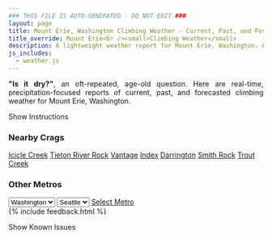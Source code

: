 ```yaml
---
### THIS FILE IS AUTO-GENERATED - DO NOT EDIT ###
layout: page
title: Mount Erie, Washington Climbing Weather - Current, Past, and Forecasted Report
title_override: Mount Erie<br /><small>Climbing Weather</small>
description: A lightweight weather report for Mount Erie, Washington. Optimized for slow internet connections.
js_includes:
  - weather.js
---
```


<section class="measure center lh-copy f5-ns f6 ph2 mv4" style="text-align: justify;">
<strong>"Is it dry?"</strong>, an oft-repeated, age-old question. Here are real-time,
precipitation-focused reports of current, past, and forecasted climbing weather for Mount Erie, Washington.
</section>

<p id="settings-toggle" class="mw5 b center tc hover-light-red black-70 pointer">Show Instructions</p>
<section id="settings" class="overflow-hidden" style="display:none;">
    <div class="mv2 ph2 center">
        <div class="fn f6 tc pv2">
            <p class="measure lh-copy center"><strong>Show/hide hourly forecasts</strong> by clicking the desired day.</p>
            <hr class="mw5 p0 mv2 o-60 b0 bt b--light-red light-red bg-light-red">
            <p class="measure lh-copy center"><strong>Current and Past conditions</strong> are measured by the nearest weather station. <strong>Forecast conditions</strong> are calculated and polled separately.</p>
            <hr class="mw5 p0 mv2 o-60 b0 bt b--light-red light-red bg-light-red">
            <p class="measure lh-copy center"><strong>Having issues?</strong> Try <a id="clear-cache" class="no-underline relative fancy-link light-red hover-light-red" href="#">clearing the local cache</a>.</p>
            <hr class="mw5 p0 mv2 o-60 b0 bt b--light-red light-red bg-light-red">
            <p class="measure lh-copy center">Weather data sourced from <a class="no-underline fancy-link relative light-red" target="_blank" href="https://www.weather.gov/documentation/services-web-api">weather.gov</a>.</p>
        </div>
    </div>
</section>
<section id="weather" data-crag="mount-erie-washington" class="mv4-ns mv3 ph2 center"></section>
<section id="nearby" class="tc lh-copy">
  <h3>Nearby Crags</h3>
<a class="nowrap no-underline fancy-link relative light-red mh3" href="/crags/icicle-creek-washington-weather.html">Icicle Creek</a>
<a class="nowrap no-underline fancy-link relative light-red mh3" href="/crags/tieton-river-rock-washington-weather.html">Tieton River Rock</a>
<a class="nowrap no-underline fancy-link relative light-red mh3" href="/crags/vantage-washington-weather.html">Vantage</a>
<a class="nowrap no-underline fancy-link relative light-red mh3" href="/crags/index-washington-weather.html">Index</a>
<a class="nowrap no-underline fancy-link relative light-red mh3" href="/crags/darrington-washington-weather.html">Darrington</a>
<a class="nowrap no-underline fancy-link relative light-red mh3" href="/crags/smith-rock-oregon-weather.html">Smith Rock</a>
<a class="nowrap no-underline fancy-link relative light-red mh3" href="/crags/trout-creek-oregon-weather.html">Trout Creek</a>
</section>
<section id="nearby" class="tc lh-copy">
  <h3>Other Metros</h3>
  <select class="ma1 bg-near-white pa2" id="stateSel">
    <option value="Texas">Texas</option>
    <option value="Washington" selected>Washington</option>
    <option value="Colorado">Colorado</option>
    <option value="Tennessee">Tennessee</option>
    <option value="Utah">Utah</option>
    <option value="California">California</option>
  </select>
  <select class="ma1 bg-near-white pa2" id="citySel">
    <option value="Seattle" selected>Seattle</option>
  </select>
  <a id="selectMetro" class="f6 link dim ph3 pv2 ma1 dib white bg-light-red" href="/crags/seattle-washington-weather.html">Select Metro</a>
  <script>
    var states = [];
    states["Texas"] = "Austin"
    states["Washington"] = "Seattle"
    states["Colorado"] = "Denver"
    states["Tennessee"] = "Nashville"
    states["Utah"] = "Salt Lake City"
    states["California"] = "San Francisco|Los Angeles"
  </script>
</section>
{% include feedback.html %}
<p id="issues-toggle" class="mw5 b center tc hover-light-red black-70 pointer">Show Known Issues</p>
<section id="issues" class="overflow-hidden tc f6">
</section>

<script>
  var weekly_SEW_123_109 = {"updated":"2021-10-29T21:47:42+00:00","units":"us","forecastGenerator":"BaselineForecastGenerator","generatedAt":"2021-10-30T08:44:30+00:00","updateTime":"2021-10-29T21:47:42+00:00","validTimes":"2021-10-29T15:00:00+00:00/P7DT10H","elevation":{"unitCode":"wmoUnit:m","value":238.9632},"periods":[{"number":1,"name":"Overnight","startTime":"2021-10-30T01:00:00-07:00","endTime":"2021-10-30T06:00:00-07:00","isDaytime":false,"temperature":38,"temperatureUnit":"F","temperatureTrend":"rising","windSpeed":"5 to 8 mph","windDirection":"NNE","icon":"https://api.weather.gov/icons/land/night/few?size=medium","shortForecast":"Mostly Clear","detailedForecast":"Mostly clear. Low around 38, with temperatures rising to around 41 overnight. North northeast wind 5 to 8 mph."},{"number":2,"name":"Saturday","startTime":"2021-10-30T06:00:00-07:00","endTime":"2021-10-30T18:00:00-07:00","isDaytime":true,"temperature":54,"temperatureUnit":"F","temperatureTrend":"falling","windSpeed":"3 to 8 mph","windDirection":"N","icon":"https://api.weather.gov/icons/land/day/few?size=medium","shortForecast":"Sunny","detailedForecast":"Sunny. High near 54, with temperatures falling to around 52 in the afternoon. North wind 3 to 8 mph."},{"number":3,"name":"Saturday Night","startTime":"2021-10-30T18:00:00-07:00","endTime":"2021-10-31T06:00:00-07:00","isDaytime":false,"temperature":38,"temperatureUnit":"F","temperatureTrend":"rising","windSpeed":"8 mph","windDirection":"NE","icon":"https://api.weather.gov/icons/land/night/few?size=medium","shortForecast":"Mostly Clear","detailedForecast":"Mostly clear. Low around 38, with temperatures rising to around 40 overnight. Northeast wind around 8 mph."},{"number":4,"name":"Sunday","startTime":"2021-10-31T06:00:00-07:00","endTime":"2021-10-31T18:00:00-07:00","isDaytime":true,"temperature":54,"temperatureUnit":"F","temperatureTrend":null,"windSpeed":"7 mph","windDirection":"NNE","icon":"https://api.weather.gov/icons/land/day/few?size=medium","shortForecast":"Sunny","detailedForecast":"Sunny, with a high near 54. North northeast wind around 7 mph."},{"number":5,"name":"Sunday Night","startTime":"2021-10-31T18:00:00-07:00","endTime":"2021-11-01T06:00:00-07:00","isDaytime":false,"temperature":40,"temperatureUnit":"F","temperatureTrend":null,"windSpeed":"6 mph","windDirection":"E","icon":"https://api.weather.gov/icons/land/night/few?size=medium","shortForecast":"Mostly Clear","detailedForecast":"Mostly clear, with a low around 40. East wind around 6 mph."},{"number":6,"name":"Monday","startTime":"2021-11-01T06:00:00-07:00","endTime":"2021-11-01T18:00:00-07:00","isDaytime":true,"temperature":54,"temperatureUnit":"F","temperatureTrend":null,"windSpeed":"7 mph","windDirection":"ESE","icon":"https://api.weather.gov/icons/land/day/rain,40/rain,60?size=medium","shortForecast":"Light Rain Likely","detailedForecast":"Rain likely after 11am. Partly sunny, with a high near 54. Chance of precipitation is 60%. New rainfall amounts less than a tenth of an inch possible."},{"number":7,"name":"Monday Night","startTime":"2021-11-01T18:00:00-07:00","endTime":"2021-11-02T06:00:00-07:00","isDaytime":false,"temperature":44,"temperatureUnit":"F","temperatureTrend":null,"windSpeed":"7 mph","windDirection":"SE","icon":"https://api.weather.gov/icons/land/night/rain,60/rain,50?size=medium","shortForecast":"Light Rain Likely","detailedForecast":"Rain likely. Mostly cloudy, with a low around 44. Chance of precipitation is 60%."},{"number":8,"name":"Tuesday","startTime":"2021-11-02T06:00:00-07:00","endTime":"2021-11-02T18:00:00-07:00","isDaytime":true,"temperature":56,"temperatureUnit":"F","temperatureTrend":null,"windSpeed":"7 mph","windDirection":"E","icon":"https://api.weather.gov/icons/land/day/rain?size=medium","shortForecast":"Chance Light Rain","detailedForecast":"A chance of rain. Mostly cloudy, with a high near 56."},{"number":9,"name":"Tuesday Night","startTime":"2021-11-02T18:00:00-07:00","endTime":"2021-11-03T06:00:00-07:00","isDaytime":false,"temperature":45,"temperatureUnit":"F","temperatureTrend":null,"windSpeed":"3 to 7 mph","windDirection":"E","icon":"https://api.weather.gov/icons/land/night/rain?size=medium","shortForecast":"Chance Light Rain","detailedForecast":"A chance of rain. Mostly cloudy, with a low around 45."},{"number":10,"name":"Wednesday","startTime":"2021-11-03T06:00:00-07:00","endTime":"2021-11-03T18:00:00-07:00","isDaytime":true,"temperature":55,"temperatureUnit":"F","temperatureTrend":null,"windSpeed":"8 mph","windDirection":"ESE","icon":"https://api.weather.gov/icons/land/day/rain?size=medium","shortForecast":"Light Rain Likely","detailedForecast":"Rain likely. Cloudy, with a high near 55."},{"number":11,"name":"Wednesday Night","startTime":"2021-11-03T18:00:00-07:00","endTime":"2021-11-04T06:00:00-07:00","isDaytime":false,"temperature":46,"temperatureUnit":"F","temperatureTrend":null,"windSpeed":"8 mph","windDirection":"ESE","icon":"https://api.weather.gov/icons/land/night/rain?size=medium","shortForecast":"Light Rain Likely","detailedForecast":"Rain likely. Cloudy, with a low around 46."},{"number":12,"name":"Thursday","startTime":"2021-11-04T06:00:00-07:00","endTime":"2021-11-04T18:00:00-07:00","isDaytime":true,"temperature":55,"temperatureUnit":"F","temperatureTrend":null,"windSpeed":"6 to 9 mph","windDirection":"SE","icon":"https://api.weather.gov/icons/land/day/rain?size=medium","shortForecast":"Light Rain Likely","detailedForecast":"Rain likely. Cloudy, with a high near 55."},{"number":13,"name":"Thursday Night","startTime":"2021-11-04T18:00:00-07:00","endTime":"2021-11-05T06:00:00-07:00","isDaytime":false,"temperature":44,"temperatureUnit":"F","temperatureTrend":null,"windSpeed":"6 to 10 mph","windDirection":"SSE","icon":"https://api.weather.gov/icons/land/night/rain?size=medium","shortForecast":"Light Rain Likely","detailedForecast":"Rain likely. Mostly cloudy, with a low around 44."},{"number":14,"name":"Friday","startTime":"2021-11-05T06:00:00-07:00","endTime":"2021-11-05T18:00:00-07:00","isDaytime":true,"temperature":53,"temperatureUnit":"F","temperatureTrend":null,"windSpeed":"8 to 13 mph","windDirection":"SSE","icon":"https://api.weather.gov/icons/land/day/rain?size=medium","shortForecast":"Light Rain Likely","detailedForecast":"Rain likely. Mostly cloudy, with a high near 53."}]}
  var hourly_SEW_123_109 = {"@context":["https://geojson.org/geojson-ld/geojson-context.jsonld",{"@version":"1.1","wx":"https://api.weather.gov/ontology#","geo":"http://www.opengis.net/ont/geosparql#","unit":"http://codes.wmo.int/common/unit/","@vocab":"https://api.weather.gov/ontology#"}],"type":"Feature","geometry":{"type":"Polygon","coordinates":[[[-122.6330782,48.4707685],[-122.6267295,48.4503975],[-122.596024,48.454603500000005],[-122.6023661,48.474974700000004],[-122.6330782,48.4707685]]]},"properties":{"updated":"2021-10-29T21:47:42+00:00","units":"us","forecastGenerator":"HourlyForecastGenerator","generatedAt":"2021-10-30T08:44:32+00:00","updateTime":"2021-10-29T21:47:42+00:00","validTimes":"2021-10-29T15:00:00+00:00/P7DT10H","elevation":{"unitCode":"wmoUnit:m","value":238.9632},"periods":[{"number":1,"name":"","startTime":"2021-10-30T01:00:00-07:00","endTime":"2021-10-30T02:00:00-07:00","isDaytime":false,"temperature":42,"temperatureUnit":"F","temperatureTrend":null,"windSpeed":"5 mph","windDirection":"ENE","icon":"https://api.weather.gov/icons/land/night/few?size=small","shortForecast":"Mostly Clear","detailedForecast":""},{"number":2,"name":"","startTime":"2021-10-30T02:00:00-07:00","endTime":"2021-10-30T03:00:00-07:00","isDaytime":false,"temperature":41,"temperatureUnit":"F","temperatureTrend":null,"windSpeed":"5 mph","windDirection":"N","icon":"https://api.weather.gov/icons/land/night/few?size=small","shortForecast":"Mostly Clear","detailedForecast":""},{"number":3,"name":"","startTime":"2021-10-30T03:00:00-07:00","endTime":"2021-10-30T04:00:00-07:00","isDaytime":false,"temperature":41,"temperatureUnit":"F","temperatureTrend":null,"windSpeed":"7 mph","windDirection":"N","icon":"https://api.weather.gov/icons/land/night/few?size=small","shortForecast":"Mostly Clear","detailedForecast":""},{"number":4,"name":"","startTime":"2021-10-30T04:00:00-07:00","endTime":"2021-10-30T05:00:00-07:00","isDaytime":false,"temperature":41,"temperatureUnit":"F","temperatureTrend":null,"windSpeed":"8 mph","windDirection":"N","icon":"https://api.weather.gov/icons/land/night/skc?size=small","shortForecast":"Clear","detailedForecast":""},{"number":5,"name":"","startTime":"2021-10-30T05:00:00-07:00","endTime":"2021-10-30T06:00:00-07:00","isDaytime":false,"temperature":41,"temperatureUnit":"F","temperatureTrend":null,"windSpeed":"8 mph","windDirection":"N","icon":"https://api.weather.gov/icons/land/night/few?size=small","shortForecast":"Mostly Clear","detailedForecast":""},{"number":6,"name":"","startTime":"2021-10-30T06:00:00-07:00","endTime":"2021-10-30T07:00:00-07:00","isDaytime":true,"temperature":40,"temperatureUnit":"F","temperatureTrend":null,"windSpeed":"8 mph","windDirection":"N","icon":"https://api.weather.gov/icons/land/day/few?size=small","shortForecast":"Sunny","detailedForecast":""},{"number":7,"name":"","startTime":"2021-10-30T07:00:00-07:00","endTime":"2021-10-30T08:00:00-07:00","isDaytime":true,"temperature":39,"temperatureUnit":"F","temperatureTrend":null,"windSpeed":"7 mph","windDirection":"N","icon":"https://api.weather.gov/icons/land/day/few?size=small","shortForecast":"Sunny","detailedForecast":""},{"number":8,"name":"","startTime":"2021-10-30T08:00:00-07:00","endTime":"2021-10-30T09:00:00-07:00","isDaytime":true,"temperature":40,"temperatureUnit":"F","temperatureTrend":null,"windSpeed":"7 mph","windDirection":"N","icon":"https://api.weather.gov/icons/land/day/skc?size=small","shortForecast":"Sunny","detailedForecast":""},{"number":9,"name":"","startTime":"2021-10-30T09:00:00-07:00","endTime":"2021-10-30T10:00:00-07:00","isDaytime":true,"temperature":42,"temperatureUnit":"F","temperatureTrend":null,"windSpeed":"5 mph","windDirection":"N","icon":"https://api.weather.gov/icons/land/day/skc?size=small","shortForecast":"Sunny","detailedForecast":""},{"number":10,"name":"","startTime":"2021-10-30T10:00:00-07:00","endTime":"2021-10-30T11:00:00-07:00","isDaytime":true,"temperature":45,"temperatureUnit":"F","temperatureTrend":null,"windSpeed":"3 mph","windDirection":"NNE","icon":"https://api.weather.gov/icons/land/day/few?size=small","shortForecast":"Sunny","detailedForecast":""},{"number":11,"name":"","startTime":"2021-10-30T11:00:00-07:00","endTime":"2021-10-30T12:00:00-07:00","isDaytime":true,"temperature":47,"temperatureUnit":"F","temperatureTrend":null,"windSpeed":"6 mph","windDirection":"N","icon":"https://api.weather.gov/icons/land/day/few?size=small","shortForecast":"Sunny","detailedForecast":""},{"number":12,"name":"","startTime":"2021-10-30T12:00:00-07:00","endTime":"2021-10-30T13:00:00-07:00","isDaytime":true,"temperature":49,"temperatureUnit":"F","temperatureTrend":null,"windSpeed":"6 mph","windDirection":"N","icon":"https://api.weather.gov/icons/land/day/skc?size=small","shortForecast":"Sunny","detailedForecast":""},{"number":13,"name":"","startTime":"2021-10-30T13:00:00-07:00","endTime":"2021-10-30T14:00:00-07:00","isDaytime":true,"temperature":51,"temperatureUnit":"F","temperatureTrend":null,"windSpeed":"6 mph","windDirection":"N","icon":"https://api.weather.gov/icons/land/day/few?size=small","shortForecast":"Sunny","detailedForecast":""},{"number":14,"name":"","startTime":"2021-10-30T14:00:00-07:00","endTime":"2021-10-30T15:00:00-07:00","isDaytime":true,"temperature":52,"temperatureUnit":"F","temperatureTrend":null,"windSpeed":"8 mph","windDirection":"N","icon":"https://api.weather.gov/icons/land/day/few?size=small","shortForecast":"Sunny","detailedForecast":""},{"number":15,"name":"","startTime":"2021-10-30T15:00:00-07:00","endTime":"2021-10-30T16:00:00-07:00","isDaytime":true,"temperature":52,"temperatureUnit":"F","temperatureTrend":null,"windSpeed":"8 mph","windDirection":"N","icon":"https://api.weather.gov/icons/land/day/skc?size=small","shortForecast":"Sunny","detailedForecast":""},{"number":16,"name":"","startTime":"2021-10-30T16:00:00-07:00","endTime":"2021-10-30T17:00:00-07:00","isDaytime":true,"temperature":53,"temperatureUnit":"F","temperatureTrend":null,"windSpeed":"8 mph","windDirection":"N","icon":"https://api.weather.gov/icons/land/day/few?size=small","shortForecast":"Sunny","detailedForecast":""},{"number":17,"name":"","startTime":"2021-10-30T17:00:00-07:00","endTime":"2021-10-30T18:00:00-07:00","isDaytime":true,"temperature":52,"temperatureUnit":"F","temperatureTrend":null,"windSpeed":"8 mph","windDirection":"N","icon":"https://api.weather.gov/icons/land/day/skc?size=small","shortForecast":"Sunny","detailedForecast":""},{"number":18,"name":"","startTime":"2021-10-30T18:00:00-07:00","endTime":"2021-10-30T19:00:00-07:00","isDaytime":false,"temperature":49,"temperatureUnit":"F","temperatureTrend":null,"windSpeed":"8 mph","windDirection":"N","icon":"https://api.weather.gov/icons/land/night/skc?size=small","shortForecast":"Clear","detailedForecast":""},{"number":19,"name":"","startTime":"2021-10-30T19:00:00-07:00","endTime":"2021-10-30T20:00:00-07:00","isDaytime":false,"temperature":48,"temperatureUnit":"F","temperatureTrend":null,"windSpeed":"8 mph","windDirection":"N","icon":"https://api.weather.gov/icons/land/night/few?size=small","shortForecast":"Mostly Clear","detailedForecast":""},{"number":20,"name":"","startTime":"2021-10-30T20:00:00-07:00","endTime":"2021-10-30T21:00:00-07:00","isDaytime":false,"temperature":46,"temperatureUnit":"F","temperatureTrend":null,"windSpeed":"6 mph","windDirection":"ENE","icon":"https://api.weather.gov/icons/land/night/few?size=small","shortForecast":"Mostly Clear","detailedForecast":""},{"number":21,"name":"","startTime":"2021-10-30T21:00:00-07:00","endTime":"2021-10-30T22:00:00-07:00","isDaytime":false,"temperature":45,"temperatureUnit":"F","temperatureTrend":null,"windSpeed":"6 mph","windDirection":"ENE","icon":"https://api.weather.gov/icons/land/night/skc?size=small","shortForecast":"Clear","detailedForecast":""},{"number":22,"name":"","startTime":"2021-10-30T22:00:00-07:00","endTime":"2021-10-30T23:00:00-07:00","isDaytime":false,"temperature":44,"temperatureUnit":"F","temperatureTrend":null,"windSpeed":"6 mph","windDirection":"ENE","icon":"https://api.weather.gov/icons/land/night/few?size=small","shortForecast":"Mostly Clear","detailedForecast":""},{"number":23,"name":"","startTime":"2021-10-30T23:00:00-07:00","endTime":"2021-10-31T00:00:00-07:00","isDaytime":false,"temperature":43,"temperatureUnit":"F","temperatureTrend":null,"windSpeed":"6 mph","windDirection":"NE","icon":"https://api.weather.gov/icons/land/night/few?size=small","shortForecast":"Mostly Clear","detailedForecast":""},{"number":24,"name":"","startTime":"2021-10-31T00:00:00-07:00","endTime":"2021-10-31T01:00:00-07:00","isDaytime":false,"temperature":42,"temperatureUnit":"F","temperatureTrend":null,"windSpeed":"6 mph","windDirection":"NE","icon":"https://api.weather.gov/icons/land/night/few?size=small","shortForecast":"Mostly Clear","detailedForecast":""},{"number":25,"name":"","startTime":"2021-10-31T01:00:00-07:00","endTime":"2021-10-31T02:00:00-07:00","isDaytime":false,"temperature":42,"temperatureUnit":"F","temperatureTrend":null,"windSpeed":"6 mph","windDirection":"NE","icon":"https://api.weather.gov/icons/land/night/few?size=small","shortForecast":"Mostly Clear","detailedForecast":""},{"number":26,"name":"","startTime":"2021-10-31T02:00:00-07:00","endTime":"2021-10-31T03:00:00-07:00","isDaytime":false,"temperature":41,"temperatureUnit":"F","temperatureTrend":null,"windSpeed":"7 mph","windDirection":"NE","icon":"https://api.weather.gov/icons/land/night/few?size=small","shortForecast":"Mostly Clear","detailedForecast":""},{"number":27,"name":"","startTime":"2021-10-31T03:00:00-07:00","endTime":"2021-10-31T04:00:00-07:00","isDaytime":false,"temperature":41,"temperatureUnit":"F","temperatureTrend":null,"windSpeed":"7 mph","windDirection":"NE","icon":"https://api.weather.gov/icons/land/night/few?size=small","shortForecast":"Mostly Clear","detailedForecast":""},{"number":28,"name":"","startTime":"2021-10-31T04:00:00-07:00","endTime":"2021-10-31T05:00:00-07:00","isDaytime":false,"temperature":40,"temperatureUnit":"F","temperatureTrend":null,"windSpeed":"7 mph","windDirection":"NE","icon":"https://api.weather.gov/icons/land/night/few?size=small","shortForecast":"Mostly Clear","detailedForecast":""},{"number":29,"name":"","startTime":"2021-10-31T05:00:00-07:00","endTime":"2021-10-31T06:00:00-07:00","isDaytime":false,"temperature":40,"temperatureUnit":"F","temperatureTrend":null,"windSpeed":"7 mph","windDirection":"ENE","icon":"https://api.weather.gov/icons/land/night/few?size=small","shortForecast":"Mostly Clear","detailedForecast":""},{"number":30,"name":"","startTime":"2021-10-31T06:00:00-07:00","endTime":"2021-10-31T07:00:00-07:00","isDaytime":true,"temperature":40,"temperatureUnit":"F","temperatureTrend":null,"windSpeed":"7 mph","windDirection":"ENE","icon":"https://api.weather.gov/icons/land/day/few?size=small","shortForecast":"Sunny","detailedForecast":""},{"number":31,"name":"","startTime":"2021-10-31T07:00:00-07:00","endTime":"2021-10-31T08:00:00-07:00","isDaytime":true,"temperature":39,"temperatureUnit":"F","temperatureTrend":null,"windSpeed":"7 mph","windDirection":"ENE","icon":"https://api.weather.gov/icons/land/day/few?size=small","shortForecast":"Sunny","detailedForecast":""},{"number":32,"name":"","startTime":"2021-10-31T08:00:00-07:00","endTime":"2021-10-31T09:00:00-07:00","isDaytime":true,"temperature":40,"temperatureUnit":"F","temperatureTrend":null,"windSpeed":"7 mph","windDirection":"NE","icon":"https://api.weather.gov/icons/land/day/few?size=small","shortForecast":"Sunny","detailedForecast":""},{"number":33,"name":"","startTime":"2021-10-31T09:00:00-07:00","endTime":"2021-10-31T10:00:00-07:00","isDaytime":true,"temperature":42,"temperatureUnit":"F","temperatureTrend":null,"windSpeed":"7 mph","windDirection":"NE","icon":"https://api.weather.gov/icons/land/day/few?size=small","shortForecast":"Sunny","detailedForecast":""},{"number":34,"name":"","startTime":"2021-10-31T10:00:00-07:00","endTime":"2021-10-31T11:00:00-07:00","isDaytime":true,"temperature":44,"temperatureUnit":"F","temperatureTrend":null,"windSpeed":"7 mph","windDirection":"NE","icon":"https://api.weather.gov/icons/land/day/few?size=small","shortForecast":"Sunny","detailedForecast":""},{"number":35,"name":"","startTime":"2021-10-31T11:00:00-07:00","endTime":"2021-10-31T12:00:00-07:00","isDaytime":true,"temperature":46,"temperatureUnit":"F","temperatureTrend":null,"windSpeed":"5 mph","windDirection":"NNE","icon":"https://api.weather.gov/icons/land/day/few?size=small","shortForecast":"Sunny","detailedForecast":""},{"number":36,"name":"","startTime":"2021-10-31T12:00:00-07:00","endTime":"2021-10-31T13:00:00-07:00","isDaytime":true,"temperature":48,"temperatureUnit":"F","temperatureTrend":null,"windSpeed":"5 mph","windDirection":"NNE","icon":"https://api.weather.gov/icons/land/day/few?size=small","shortForecast":"Sunny","detailedForecast":""},{"number":37,"name":"","startTime":"2021-10-31T13:00:00-07:00","endTime":"2021-10-31T14:00:00-07:00","isDaytime":true,"temperature":51,"temperatureUnit":"F","temperatureTrend":null,"windSpeed":"5 mph","windDirection":"NNE","icon":"https://api.weather.gov/icons/land/day/few?size=small","shortForecast":"Sunny","detailedForecast":""},{"number":38,"name":"","startTime":"2021-10-31T14:00:00-07:00","endTime":"2021-10-31T15:00:00-07:00","isDaytime":true,"temperature":52,"temperatureUnit":"F","temperatureTrend":null,"windSpeed":"5 mph","windDirection":"N","icon":"https://api.weather.gov/icons/land/day/skc?size=small","shortForecast":"Sunny","detailedForecast":""},{"number":39,"name":"","startTime":"2021-10-31T15:00:00-07:00","endTime":"2021-10-31T16:00:00-07:00","isDaytime":true,"temperature":52,"temperatureUnit":"F","temperatureTrend":null,"windSpeed":"5 mph","windDirection":"N","icon":"https://api.weather.gov/icons/land/day/skc?size=small","shortForecast":"Sunny","detailedForecast":""},{"number":40,"name":"","startTime":"2021-10-31T16:00:00-07:00","endTime":"2021-10-31T17:00:00-07:00","isDaytime":true,"temperature":52,"temperatureUnit":"F","temperatureTrend":null,"windSpeed":"5 mph","windDirection":"N","icon":"https://api.weather.gov/icons/land/day/skc?size=small","shortForecast":"Sunny","detailedForecast":""},{"number":41,"name":"","startTime":"2021-10-31T17:00:00-07:00","endTime":"2021-10-31T18:00:00-07:00","isDaytime":true,"temperature":51,"temperatureUnit":"F","temperatureTrend":null,"windSpeed":"5 mph","windDirection":"N","icon":"https://api.weather.gov/icons/land/day/skc?size=small","shortForecast":"Sunny","detailedForecast":""},{"number":42,"name":"","startTime":"2021-10-31T18:00:00-07:00","endTime":"2021-10-31T19:00:00-07:00","isDaytime":false,"temperature":50,"temperatureUnit":"F","temperatureTrend":null,"windSpeed":"5 mph","windDirection":"N","icon":"https://api.weather.gov/icons/land/night/skc?size=small","shortForecast":"Clear","detailedForecast":""},{"number":43,"name":"","startTime":"2021-10-31T19:00:00-07:00","endTime":"2021-10-31T20:00:00-07:00","isDaytime":false,"temperature":48,"temperatureUnit":"F","temperatureTrend":null,"windSpeed":"5 mph","windDirection":"N","icon":"https://api.weather.gov/icons/land/night/skc?size=small","shortForecast":"Clear","detailedForecast":""},{"number":44,"name":"","startTime":"2021-10-31T20:00:00-07:00","endTime":"2021-10-31T21:00:00-07:00","isDaytime":false,"temperature":47,"temperatureUnit":"F","temperatureTrend":null,"windSpeed":"6 mph","windDirection":"SE","icon":"https://api.weather.gov/icons/land/night/few?size=small","shortForecast":"Mostly Clear","detailedForecast":""},{"number":45,"name":"","startTime":"2021-10-31T21:00:00-07:00","endTime":"2021-10-31T22:00:00-07:00","isDaytime":false,"temperature":46,"temperatureUnit":"F","temperatureTrend":null,"windSpeed":"6 mph","windDirection":"SE","icon":"https://api.weather.gov/icons/land/night/few?size=small","shortForecast":"Mostly Clear","detailedForecast":""},{"number":46,"name":"","startTime":"2021-10-31T22:00:00-07:00","endTime":"2021-10-31T23:00:00-07:00","isDaytime":false,"temperature":45,"temperatureUnit":"F","temperatureTrend":null,"windSpeed":"6 mph","windDirection":"SE","icon":"https://api.weather.gov/icons/land/night/few?size=small","shortForecast":"Mostly Clear","detailedForecast":""},{"number":47,"name":"","startTime":"2021-10-31T23:00:00-07:00","endTime":"2021-11-01T00:00:00-07:00","isDaytime":false,"temperature":44,"temperatureUnit":"F","temperatureTrend":null,"windSpeed":"5 mph","windDirection":"ESE","icon":"https://api.weather.gov/icons/land/night/few?size=small","shortForecast":"Mostly Clear","detailedForecast":""},{"number":48,"name":"","startTime":"2021-11-01T00:00:00-07:00","endTime":"2021-11-01T01:00:00-07:00","isDaytime":false,"temperature":43,"temperatureUnit":"F","temperatureTrend":null,"windSpeed":"5 mph","windDirection":"ESE","icon":"https://api.weather.gov/icons/land/night/few?size=small","shortForecast":"Mostly Clear","detailedForecast":""},{"number":49,"name":"","startTime":"2021-11-01T01:00:00-07:00","endTime":"2021-11-01T02:00:00-07:00","isDaytime":false,"temperature":42,"temperatureUnit":"F","temperatureTrend":null,"windSpeed":"5 mph","windDirection":"ESE","icon":"https://api.weather.gov/icons/land/night/few?size=small","shortForecast":"Mostly Clear","detailedForecast":""},{"number":50,"name":"","startTime":"2021-11-01T02:00:00-07:00","endTime":"2021-11-01T03:00:00-07:00","isDaytime":false,"temperature":42,"temperatureUnit":"F","temperatureTrend":null,"windSpeed":"6 mph","windDirection":"E","icon":"https://api.weather.gov/icons/land/night/few?size=small","shortForecast":"Mostly Clear","detailedForecast":""},{"number":51,"name":"","startTime":"2021-11-01T03:00:00-07:00","endTime":"2021-11-01T04:00:00-07:00","isDaytime":false,"temperature":42,"temperatureUnit":"F","temperatureTrend":null,"windSpeed":"6 mph","windDirection":"E","icon":"https://api.weather.gov/icons/land/night/few?size=small","shortForecast":"Mostly Clear","detailedForecast":""},{"number":52,"name":"","startTime":"2021-11-01T04:00:00-07:00","endTime":"2021-11-01T05:00:00-07:00","isDaytime":false,"temperature":42,"temperatureUnit":"F","temperatureTrend":null,"windSpeed":"6 mph","windDirection":"E","icon":"https://api.weather.gov/icons/land/night/few?size=small","shortForecast":"Mostly Clear","detailedForecast":""},{"number":53,"name":"","startTime":"2021-11-01T05:00:00-07:00","endTime":"2021-11-01T06:00:00-07:00","isDaytime":false,"temperature":42,"temperatureUnit":"F","temperatureTrend":null,"windSpeed":"6 mph","windDirection":"E","icon":"https://api.weather.gov/icons/land/night/sct?size=small","shortForecast":"Partly Cloudy","detailedForecast":""},{"number":54,"name":"","startTime":"2021-11-01T06:00:00-07:00","endTime":"2021-11-01T07:00:00-07:00","isDaytime":true,"temperature":42,"temperatureUnit":"F","temperatureTrend":null,"windSpeed":"6 mph","windDirection":"E","icon":"https://api.weather.gov/icons/land/day/sct?size=small","shortForecast":"Mostly Sunny","detailedForecast":""},{"number":55,"name":"","startTime":"2021-11-01T07:00:00-07:00","endTime":"2021-11-01T08:00:00-07:00","isDaytime":true,"temperature":42,"temperatureUnit":"F","temperatureTrend":null,"windSpeed":"6 mph","windDirection":"E","icon":"https://api.weather.gov/icons/land/day/sct?size=small","shortForecast":"Mostly Sunny","detailedForecast":""},{"number":56,"name":"","startTime":"2021-11-01T08:00:00-07:00","endTime":"2021-11-01T09:00:00-07:00","isDaytime":true,"temperature":43,"temperatureUnit":"F","temperatureTrend":null,"windSpeed":"6 mph","windDirection":"E","icon":"https://api.weather.gov/icons/land/day/bkn?size=small","shortForecast":"Partly Sunny","detailedForecast":""},{"number":57,"name":"","startTime":"2021-11-01T09:00:00-07:00","endTime":"2021-11-01T10:00:00-07:00","isDaytime":true,"temperature":44,"temperatureUnit":"F","temperatureTrend":null,"windSpeed":"6 mph","windDirection":"E","icon":"https://api.weather.gov/icons/land/day/bkn?size=small","shortForecast":"Partly Sunny","detailedForecast":""},{"number":58,"name":"","startTime":"2021-11-01T10:00:00-07:00","endTime":"2021-11-01T11:00:00-07:00","isDaytime":true,"temperature":46,"temperatureUnit":"F","temperatureTrend":null,"windSpeed":"6 mph","windDirection":"E","icon":"https://api.weather.gov/icons/land/day/bkn?size=small","shortForecast":"Partly Sunny","detailedForecast":""},{"number":59,"name":"","startTime":"2021-11-01T11:00:00-07:00","endTime":"2021-11-01T12:00:00-07:00","isDaytime":true,"temperature":48,"temperatureUnit":"F","temperatureTrend":null,"windSpeed":"7 mph","windDirection":"E","icon":"https://api.weather.gov/icons/land/day/rain?size=small","shortForecast":"Chance Light Rain","detailedForecast":""},{"number":60,"name":"","startTime":"2021-11-01T12:00:00-07:00","endTime":"2021-11-01T13:00:00-07:00","isDaytime":true,"temperature":50,"temperatureUnit":"F","temperatureTrend":null,"windSpeed":"7 mph","windDirection":"E","icon":"https://api.weather.gov/icons/land/day/rain?size=small","shortForecast":"Chance Light Rain","detailedForecast":""},{"number":61,"name":"","startTime":"2021-11-01T13:00:00-07:00","endTime":"2021-11-01T14:00:00-07:00","isDaytime":true,"temperature":51,"temperatureUnit":"F","temperatureTrend":null,"windSpeed":"7 mph","windDirection":"E","icon":"https://api.weather.gov/icons/land/day/rain?size=small","shortForecast":"Chance Light Rain","detailedForecast":""},{"number":62,"name":"","startTime":"2021-11-01T14:00:00-07:00","endTime":"2021-11-01T15:00:00-07:00","isDaytime":true,"temperature":52,"temperatureUnit":"F","temperatureTrend":null,"windSpeed":"7 mph","windDirection":"ESE","icon":"https://api.weather.gov/icons/land/day/rain?size=small","shortForecast":"Chance Light Rain","detailedForecast":""},{"number":63,"name":"","startTime":"2021-11-01T15:00:00-07:00","endTime":"2021-11-01T16:00:00-07:00","isDaytime":true,"temperature":53,"temperatureUnit":"F","temperatureTrend":null,"windSpeed":"7 mph","windDirection":"ESE","icon":"https://api.weather.gov/icons/land/day/rain?size=small","shortForecast":"Chance Light Rain","detailedForecast":""},{"number":64,"name":"","startTime":"2021-11-01T16:00:00-07:00","endTime":"2021-11-01T17:00:00-07:00","isDaytime":true,"temperature":53,"temperatureUnit":"F","temperatureTrend":null,"windSpeed":"7 mph","windDirection":"ESE","icon":"https://api.weather.gov/icons/land/day/rain?size=small","shortForecast":"Chance Light Rain","detailedForecast":""},{"number":65,"name":"","startTime":"2021-11-01T17:00:00-07:00","endTime":"2021-11-01T18:00:00-07:00","isDaytime":true,"temperature":53,"temperatureUnit":"F","temperatureTrend":null,"windSpeed":"6 mph","windDirection":"SE","icon":"https://api.weather.gov/icons/land/day/rain?size=small","shortForecast":"Light Rain Likely","detailedForecast":""},{"number":66,"name":"","startTime":"2021-11-01T18:00:00-07:00","endTime":"2021-11-01T19:00:00-07:00","isDaytime":false,"temperature":52,"temperatureUnit":"F","temperatureTrend":null,"windSpeed":"6 mph","windDirection":"SE","icon":"https://api.weather.gov/icons/land/night/rain?size=small","shortForecast":"Light Rain Likely","detailedForecast":""},{"number":67,"name":"","startTime":"2021-11-01T19:00:00-07:00","endTime":"2021-11-01T20:00:00-07:00","isDaytime":false,"temperature":50,"temperatureUnit":"F","temperatureTrend":null,"windSpeed":"6 mph","windDirection":"SE","icon":"https://api.weather.gov/icons/land/night/rain?size=small","shortForecast":"Light Rain Likely","detailedForecast":""},{"number":68,"name":"","startTime":"2021-11-01T20:00:00-07:00","endTime":"2021-11-01T21:00:00-07:00","isDaytime":false,"temperature":49,"temperatureUnit":"F","temperatureTrend":null,"windSpeed":"6 mph","windDirection":"SE","icon":"https://api.weather.gov/icons/land/night/rain?size=small","shortForecast":"Light Rain Likely","detailedForecast":""},{"number":69,"name":"","startTime":"2021-11-01T21:00:00-07:00","endTime":"2021-11-01T22:00:00-07:00","isDaytime":false,"temperature":48,"temperatureUnit":"F","temperatureTrend":null,"windSpeed":"6 mph","windDirection":"SE","icon":"https://api.weather.gov/icons/land/night/rain?size=small","shortForecast":"Light Rain Likely","detailedForecast":""},{"number":70,"name":"","startTime":"2021-11-01T22:00:00-07:00","endTime":"2021-11-01T23:00:00-07:00","isDaytime":false,"temperature":47,"temperatureUnit":"F","temperatureTrend":null,"windSpeed":"6 mph","windDirection":"SE","icon":"https://api.weather.gov/icons/land/night/rain?size=small","shortForecast":"Light Rain Likely","detailedForecast":""},{"number":71,"name":"","startTime":"2021-11-01T23:00:00-07:00","endTime":"2021-11-02T00:00:00-07:00","isDaytime":false,"temperature":47,"temperatureUnit":"F","temperatureTrend":null,"windSpeed":"7 mph","windDirection":"SE","icon":"https://api.weather.gov/icons/land/night/rain?size=small","shortForecast":"Chance Light Rain","detailedForecast":""},{"number":72,"name":"","startTime":"2021-11-02T00:00:00-07:00","endTime":"2021-11-02T01:00:00-07:00","isDaytime":false,"temperature":47,"temperatureUnit":"F","temperatureTrend":null,"windSpeed":"7 mph","windDirection":"SE","icon":"https://api.weather.gov/icons/land/night/rain?size=small","shortForecast":"Chance Light Rain","detailedForecast":""},{"number":73,"name":"","startTime":"2021-11-02T01:00:00-07:00","endTime":"2021-11-02T02:00:00-07:00","isDaytime":false,"temperature":46,"temperatureUnit":"F","temperatureTrend":null,"windSpeed":"7 mph","windDirection":"SE","icon":"https://api.weather.gov/icons/land/night/rain?size=small","shortForecast":"Chance Light Rain","detailedForecast":""},{"number":74,"name":"","startTime":"2021-11-02T02:00:00-07:00","endTime":"2021-11-02T03:00:00-07:00","isDaytime":false,"temperature":46,"temperatureUnit":"F","temperatureTrend":null,"windSpeed":"7 mph","windDirection":"SE","icon":"https://api.weather.gov/icons/land/night/rain?size=small","shortForecast":"Chance Light Rain","detailedForecast":""},{"number":75,"name":"","startTime":"2021-11-02T03:00:00-07:00","endTime":"2021-11-02T04:00:00-07:00","isDaytime":false,"temperature":46,"temperatureUnit":"F","temperatureTrend":null,"windSpeed":"7 mph","windDirection":"SE","icon":"https://api.weather.gov/icons/land/night/rain?size=small","shortForecast":"Chance Light Rain","detailedForecast":""},{"number":76,"name":"","startTime":"2021-11-02T04:00:00-07:00","endTime":"2021-11-02T05:00:00-07:00","isDaytime":false,"temperature":46,"temperatureUnit":"F","temperatureTrend":null,"windSpeed":"7 mph","windDirection":"SE","icon":"https://api.weather.gov/icons/land/night/rain?size=small","shortForecast":"Chance Light Rain","detailedForecast":""},{"number":77,"name":"","startTime":"2021-11-02T05:00:00-07:00","endTime":"2021-11-02T06:00:00-07:00","isDaytime":false,"temperature":46,"temperatureUnit":"F","temperatureTrend":null,"windSpeed":"7 mph","windDirection":"ESE","icon":"https://api.weather.gov/icons/land/night/rain?size=small","shortForecast":"Chance Light Rain","detailedForecast":""},{"number":78,"name":"","startTime":"2021-11-02T06:00:00-07:00","endTime":"2021-11-02T07:00:00-07:00","isDaytime":true,"temperature":46,"temperatureUnit":"F","temperatureTrend":null,"windSpeed":"7 mph","windDirection":"ESE","icon":"https://api.weather.gov/icons/land/day/rain?size=small","shortForecast":"Chance Light Rain","detailedForecast":""},{"number":79,"name":"","startTime":"2021-11-02T07:00:00-07:00","endTime":"2021-11-02T08:00:00-07:00","isDaytime":true,"temperature":46,"temperatureUnit":"F","temperatureTrend":null,"windSpeed":"7 mph","windDirection":"ESE","icon":"https://api.weather.gov/icons/land/day/rain?size=small","shortForecast":"Chance Light Rain","detailedForecast":""},{"number":80,"name":"","startTime":"2021-11-02T08:00:00-07:00","endTime":"2021-11-02T09:00:00-07:00","isDaytime":true,"temperature":46,"temperatureUnit":"F","temperatureTrend":null,"windSpeed":"6 mph","windDirection":"ESE","icon":"https://api.weather.gov/icons/land/day/rain?size=small","shortForecast":"Chance Light Rain","detailedForecast":""},{"number":81,"name":"","startTime":"2021-11-02T09:00:00-07:00","endTime":"2021-11-02T10:00:00-07:00","isDaytime":true,"temperature":47,"temperatureUnit":"F","temperatureTrend":null,"windSpeed":"6 mph","windDirection":"ESE","icon":"https://api.weather.gov/icons/land/day/rain?size=small","shortForecast":"Chance Light Rain","detailedForecast":""},{"number":82,"name":"","startTime":"2021-11-02T10:00:00-07:00","endTime":"2021-11-02T11:00:00-07:00","isDaytime":true,"temperature":48,"temperatureUnit":"F","temperatureTrend":null,"windSpeed":"6 mph","windDirection":"ESE","icon":"https://api.weather.gov/icons/land/day/rain?size=small","shortForecast":"Chance Light Rain","detailedForecast":""},{"number":83,"name":"","startTime":"2021-11-02T11:00:00-07:00","endTime":"2021-11-02T12:00:00-07:00","isDaytime":true,"temperature":50,"temperatureUnit":"F","temperatureTrend":null,"windSpeed":"7 mph","windDirection":"ESE","icon":"https://api.weather.gov/icons/land/day/rain?size=small","shortForecast":"Chance Light Rain","detailedForecast":""},{"number":84,"name":"","startTime":"2021-11-02T12:00:00-07:00","endTime":"2021-11-02T13:00:00-07:00","isDaytime":true,"temperature":52,"temperatureUnit":"F","temperatureTrend":null,"windSpeed":"7 mph","windDirection":"ESE","icon":"https://api.weather.gov/icons/land/day/rain?size=small","shortForecast":"Chance Light Rain","detailedForecast":""},{"number":85,"name":"","startTime":"2021-11-02T13:00:00-07:00","endTime":"2021-11-02T14:00:00-07:00","isDaytime":true,"temperature":54,"temperatureUnit":"F","temperatureTrend":null,"windSpeed":"7 mph","windDirection":"ESE","icon":"https://api.weather.gov/icons/land/day/rain?size=small","shortForecast":"Chance Light Rain","detailedForecast":""},{"number":86,"name":"","startTime":"2021-11-02T14:00:00-07:00","endTime":"2021-11-02T15:00:00-07:00","isDaytime":true,"temperature":55,"temperatureUnit":"F","temperatureTrend":null,"windSpeed":"7 mph","windDirection":"ESE","icon":"https://api.weather.gov/icons/land/day/rain?size=small","shortForecast":"Chance Light Rain","detailedForecast":""},{"number":87,"name":"","startTime":"2021-11-02T15:00:00-07:00","endTime":"2021-11-02T16:00:00-07:00","isDaytime":true,"temperature":55,"temperatureUnit":"F","temperatureTrend":null,"windSpeed":"7 mph","windDirection":"ESE","icon":"https://api.weather.gov/icons/land/day/rain?size=small","shortForecast":"Chance Light Rain","detailedForecast":""},{"number":88,"name":"","startTime":"2021-11-02T16:00:00-07:00","endTime":"2021-11-02T17:00:00-07:00","isDaytime":true,"temperature":55,"temperatureUnit":"F","temperatureTrend":null,"windSpeed":"7 mph","windDirection":"ESE","icon":"https://api.weather.gov/icons/land/day/rain?size=small","shortForecast":"Chance Light Rain","detailedForecast":""},{"number":89,"name":"","startTime":"2021-11-02T17:00:00-07:00","endTime":"2021-11-02T18:00:00-07:00","isDaytime":true,"temperature":54,"temperatureUnit":"F","temperatureTrend":null,"windSpeed":"5 mph","windDirection":"ENE","icon":"https://api.weather.gov/icons/land/day/rain?size=small","shortForecast":"Slight Chance Light Rain","detailedForecast":""},{"number":90,"name":"","startTime":"2021-11-02T18:00:00-07:00","endTime":"2021-11-02T19:00:00-07:00","isDaytime":false,"temperature":53,"temperatureUnit":"F","temperatureTrend":null,"windSpeed":"5 mph","windDirection":"ENE","icon":"https://api.weather.gov/icons/land/night/rain?size=small","shortForecast":"Slight Chance Light Rain","detailedForecast":""},{"number":91,"name":"","startTime":"2021-11-02T19:00:00-07:00","endTime":"2021-11-02T20:00:00-07:00","isDaytime":false,"temperature":51,"temperatureUnit":"F","temperatureTrend":null,"windSpeed":"5 mph","windDirection":"ENE","icon":"https://api.weather.gov/icons/land/night/rain?size=small","shortForecast":"Slight Chance Light Rain","detailedForecast":""},{"number":92,"name":"","startTime":"2021-11-02T20:00:00-07:00","endTime":"2021-11-02T21:00:00-07:00","isDaytime":false,"temperature":50,"temperatureUnit":"F","temperatureTrend":null,"windSpeed":"3 mph","windDirection":"E","icon":"https://api.weather.gov/icons/land/night/rain?size=small","shortForecast":"Slight Chance Light Rain","detailedForecast":""},{"number":93,"name":"","startTime":"2021-11-02T21:00:00-07:00","endTime":"2021-11-02T22:00:00-07:00","isDaytime":false,"temperature":49,"temperatureUnit":"F","temperatureTrend":null,"windSpeed":"3 mph","windDirection":"E","icon":"https://api.weather.gov/icons/land/night/rain?size=small","shortForecast":"Slight Chance Light Rain","detailedForecast":""},{"number":94,"name":"","startTime":"2021-11-02T22:00:00-07:00","endTime":"2021-11-02T23:00:00-07:00","isDaytime":false,"temperature":48,"temperatureUnit":"F","temperatureTrend":null,"windSpeed":"3 mph","windDirection":"E","icon":"https://api.weather.gov/icons/land/night/rain?size=small","shortForecast":"Slight Chance Light Rain","detailedForecast":""},{"number":95,"name":"","startTime":"2021-11-02T23:00:00-07:00","endTime":"2021-11-03T00:00:00-07:00","isDaytime":false,"temperature":48,"temperatureUnit":"F","temperatureTrend":null,"windSpeed":"6 mph","windDirection":"ESE","icon":"https://api.weather.gov/icons/land/night/rain?size=small","shortForecast":"Chance Light Rain","detailedForecast":""},{"number":96,"name":"","startTime":"2021-11-03T00:00:00-07:00","endTime":"2021-11-03T01:00:00-07:00","isDaytime":false,"temperature":48,"temperatureUnit":"F","temperatureTrend":null,"windSpeed":"6 mph","windDirection":"ESE","icon":"https://api.weather.gov/icons/land/night/rain?size=small","shortForecast":"Chance Light Rain","detailedForecast":""},{"number":97,"name":"","startTime":"2021-11-03T01:00:00-07:00","endTime":"2021-11-03T02:00:00-07:00","isDaytime":false,"temperature":48,"temperatureUnit":"F","temperatureTrend":null,"windSpeed":"6 mph","windDirection":"ESE","icon":"https://api.weather.gov/icons/land/night/rain?size=small","shortForecast":"Chance Light Rain","detailedForecast":""},{"number":98,"name":"","startTime":"2021-11-03T02:00:00-07:00","endTime":"2021-11-03T03:00:00-07:00","isDaytime":false,"temperature":48,"temperatureUnit":"F","temperatureTrend":null,"windSpeed":"6 mph","windDirection":"ESE","icon":"https://api.weather.gov/icons/land/night/rain?size=small","shortForecast":"Chance Light Rain","detailedForecast":""},{"number":99,"name":"","startTime":"2021-11-03T03:00:00-07:00","endTime":"2021-11-03T04:00:00-07:00","isDaytime":false,"temperature":48,"temperatureUnit":"F","temperatureTrend":null,"windSpeed":"6 mph","windDirection":"ESE","icon":"https://api.weather.gov/icons/land/night/rain?size=small","shortForecast":"Chance Light Rain","detailedForecast":""},{"number":100,"name":"","startTime":"2021-11-03T04:00:00-07:00","endTime":"2021-11-03T05:00:00-07:00","isDaytime":false,"temperature":47,"temperatureUnit":"F","temperatureTrend":null,"windSpeed":"6 mph","windDirection":"ESE","icon":"https://api.weather.gov/icons/land/night/rain?size=small","shortForecast":"Chance Light Rain","detailedForecast":""},{"number":101,"name":"","startTime":"2021-11-03T05:00:00-07:00","endTime":"2021-11-03T06:00:00-07:00","isDaytime":false,"temperature":47,"temperatureUnit":"F","temperatureTrend":null,"windSpeed":"7 mph","windDirection":"ESE","icon":"https://api.weather.gov/icons/land/night/rain?size=small","shortForecast":"Chance Light Rain","detailedForecast":""},{"number":102,"name":"","startTime":"2021-11-03T06:00:00-07:00","endTime":"2021-11-03T07:00:00-07:00","isDaytime":true,"temperature":47,"temperatureUnit":"F","temperatureTrend":null,"windSpeed":"7 mph","windDirection":"ESE","icon":"https://api.weather.gov/icons/land/day/rain?size=small","shortForecast":"Chance Light Rain","detailedForecast":""},{"number":103,"name":"","startTime":"2021-11-03T07:00:00-07:00","endTime":"2021-11-03T08:00:00-07:00","isDaytime":true,"temperature":47,"temperatureUnit":"F","temperatureTrend":null,"windSpeed":"7 mph","windDirection":"ESE","icon":"https://api.weather.gov/icons/land/day/rain?size=small","shortForecast":"Chance Light Rain","detailedForecast":""},{"number":104,"name":"","startTime":"2021-11-03T08:00:00-07:00","endTime":"2021-11-03T09:00:00-07:00","isDaytime":true,"temperature":47,"temperatureUnit":"F","temperatureTrend":null,"windSpeed":"7 mph","windDirection":"E","icon":"https://api.weather.gov/icons/land/day/rain?size=small","shortForecast":"Chance Light Rain","detailedForecast":""},{"number":105,"name":"","startTime":"2021-11-03T09:00:00-07:00","endTime":"2021-11-03T10:00:00-07:00","isDaytime":true,"temperature":48,"temperatureUnit":"F","temperatureTrend":null,"windSpeed":"7 mph","windDirection":"E","icon":"https://api.weather.gov/icons/land/day/rain?size=small","shortForecast":"Chance Light Rain","detailedForecast":""},{"number":106,"name":"","startTime":"2021-11-03T10:00:00-07:00","endTime":"2021-11-03T11:00:00-07:00","isDaytime":true,"temperature":50,"temperatureUnit":"F","temperatureTrend":null,"windSpeed":"7 mph","windDirection":"E","icon":"https://api.weather.gov/icons/land/day/rain?size=small","shortForecast":"Chance Light Rain","detailedForecast":""},{"number":107,"name":"","startTime":"2021-11-03T11:00:00-07:00","endTime":"2021-11-03T12:00:00-07:00","isDaytime":true,"temperature":51,"temperatureUnit":"F","temperatureTrend":null,"windSpeed":"8 mph","windDirection":"ESE","icon":"https://api.weather.gov/icons/land/day/rain?size=small","shortForecast":"Chance Light Rain","detailedForecast":""},{"number":108,"name":"","startTime":"2021-11-03T12:00:00-07:00","endTime":"2021-11-03T13:00:00-07:00","isDaytime":true,"temperature":52,"temperatureUnit":"F","temperatureTrend":null,"windSpeed":"8 mph","windDirection":"ESE","icon":"https://api.weather.gov/icons/land/day/rain?size=small","shortForecast":"Chance Light Rain","detailedForecast":""},{"number":109,"name":"","startTime":"2021-11-03T13:00:00-07:00","endTime":"2021-11-03T14:00:00-07:00","isDaytime":true,"temperature":53,"temperatureUnit":"F","temperatureTrend":null,"windSpeed":"8 mph","windDirection":"ESE","icon":"https://api.weather.gov/icons/land/day/rain?size=small","shortForecast":"Chance Light Rain","detailedForecast":""},{"number":110,"name":"","startTime":"2021-11-03T14:00:00-07:00","endTime":"2021-11-03T15:00:00-07:00","isDaytime":true,"temperature":54,"temperatureUnit":"F","temperatureTrend":null,"windSpeed":"8 mph","windDirection":"E","icon":"https://api.weather.gov/icons/land/day/rain?size=small","shortForecast":"Chance Light Rain","detailedForecast":""},{"number":111,"name":"","startTime":"2021-11-03T15:00:00-07:00","endTime":"2021-11-03T16:00:00-07:00","isDaytime":true,"temperature":54,"temperatureUnit":"F","temperatureTrend":null,"windSpeed":"8 mph","windDirection":"E","icon":"https://api.weather.gov/icons/land/day/rain?size=small","shortForecast":"Chance Light Rain","detailedForecast":""},{"number":112,"name":"","startTime":"2021-11-03T16:00:00-07:00","endTime":"2021-11-03T17:00:00-07:00","isDaytime":true,"temperature":54,"temperatureUnit":"F","temperatureTrend":null,"windSpeed":"8 mph","windDirection":"E","icon":"https://api.weather.gov/icons/land/day/rain?size=small","shortForecast":"Chance Light Rain","detailedForecast":""},{"number":113,"name":"","startTime":"2021-11-03T17:00:00-07:00","endTime":"2021-11-03T18:00:00-07:00","isDaytime":true,"temperature":54,"temperatureUnit":"F","temperatureTrend":null,"windSpeed":"6 mph","windDirection":"ESE","icon":"https://api.weather.gov/icons/land/day/rain?size=small","shortForecast":"Light Rain Likely","detailedForecast":""},{"number":114,"name":"","startTime":"2021-11-03T18:00:00-07:00","endTime":"2021-11-03T19:00:00-07:00","isDaytime":false,"temperature":53,"temperatureUnit":"F","temperatureTrend":null,"windSpeed":"6 mph","windDirection":"ESE","icon":"https://api.weather.gov/icons/land/night/rain?size=small","shortForecast":"Light Rain Likely","detailedForecast":""},{"number":115,"name":"","startTime":"2021-11-03T19:00:00-07:00","endTime":"2021-11-03T20:00:00-07:00","isDaytime":false,"temperature":51,"temperatureUnit":"F","temperatureTrend":null,"windSpeed":"6 mph","windDirection":"ESE","icon":"https://api.weather.gov/icons/land/night/rain?size=small","shortForecast":"Light Rain Likely","detailedForecast":""},{"number":116,"name":"","startTime":"2021-11-03T20:00:00-07:00","endTime":"2021-11-03T21:00:00-07:00","isDaytime":false,"temperature":50,"temperatureUnit":"F","temperatureTrend":null,"windSpeed":"6 mph","windDirection":"SE","icon":"https://api.weather.gov/icons/land/night/rain?size=small","shortForecast":"Light Rain Likely","detailedForecast":""},{"number":117,"name":"","startTime":"2021-11-03T21:00:00-07:00","endTime":"2021-11-03T22:00:00-07:00","isDaytime":false,"temperature":49,"temperatureUnit":"F","temperatureTrend":null,"windSpeed":"6 mph","windDirection":"SE","icon":"https://api.weather.gov/icons/land/night/rain?size=small","shortForecast":"Light Rain Likely","detailedForecast":""},{"number":118,"name":"","startTime":"2021-11-03T22:00:00-07:00","endTime":"2021-11-03T23:00:00-07:00","isDaytime":false,"temperature":49,"temperatureUnit":"F","temperatureTrend":null,"windSpeed":"6 mph","windDirection":"SE","icon":"https://api.weather.gov/icons/land/night/rain?size=small","shortForecast":"Light Rain Likely","detailedForecast":""},{"number":119,"name":"","startTime":"2021-11-03T23:00:00-07:00","endTime":"2021-11-04T00:00:00-07:00","isDaytime":false,"temperature":49,"temperatureUnit":"F","temperatureTrend":null,"windSpeed":"7 mph","windDirection":"ESE","icon":"https://api.weather.gov/icons/land/night/rain?size=small","shortForecast":"Light Rain Likely","detailedForecast":""},{"number":120,"name":"","startTime":"2021-11-04T00:00:00-07:00","endTime":"2021-11-04T01:00:00-07:00","isDaytime":false,"temperature":49,"temperatureUnit":"F","temperatureTrend":null,"windSpeed":"7 mph","windDirection":"ESE","icon":"https://api.weather.gov/icons/land/night/rain?size=small","shortForecast":"Light Rain Likely","detailedForecast":""},{"number":121,"name":"","startTime":"2021-11-04T01:00:00-07:00","endTime":"2021-11-04T02:00:00-07:00","isDaytime":false,"temperature":49,"temperatureUnit":"F","temperatureTrend":null,"windSpeed":"7 mph","windDirection":"ESE","icon":"https://api.weather.gov/icons/land/night/rain?size=small","shortForecast":"Light Rain Likely","detailedForecast":""},{"number":122,"name":"","startTime":"2021-11-04T02:00:00-07:00","endTime":"2021-11-04T03:00:00-07:00","isDaytime":false,"temperature":49,"temperatureUnit":"F","temperatureTrend":null,"windSpeed":"7 mph","windDirection":"ESE","icon":"https://api.weather.gov/icons/land/night/rain?size=small","shortForecast":"Light Rain Likely","detailedForecast":""},{"number":123,"name":"","startTime":"2021-11-04T03:00:00-07:00","endTime":"2021-11-04T04:00:00-07:00","isDaytime":false,"temperature":49,"temperatureUnit":"F","temperatureTrend":null,"windSpeed":"7 mph","windDirection":"ESE","icon":"https://api.weather.gov/icons/land/night/rain?size=small","shortForecast":"Light Rain Likely","detailedForecast":""},{"number":124,"name":"","startTime":"2021-11-04T04:00:00-07:00","endTime":"2021-11-04T05:00:00-07:00","isDaytime":false,"temperature":48,"temperatureUnit":"F","temperatureTrend":null,"windSpeed":"7 mph","windDirection":"ESE","icon":"https://api.weather.gov/icons/land/night/rain?size=small","shortForecast":"Light Rain Likely","detailedForecast":""},{"number":125,"name":"","startTime":"2021-11-04T05:00:00-07:00","endTime":"2021-11-04T06:00:00-07:00","isDaytime":false,"temperature":48,"temperatureUnit":"F","temperatureTrend":null,"windSpeed":"8 mph","windDirection":"SE","icon":"https://api.weather.gov/icons/land/night/rain?size=small","shortForecast":"Light Rain Likely","detailedForecast":""},{"number":126,"name":"","startTime":"2021-11-04T06:00:00-07:00","endTime":"2021-11-04T07:00:00-07:00","isDaytime":true,"temperature":48,"temperatureUnit":"F","temperatureTrend":null,"windSpeed":"8 mph","windDirection":"SE","icon":"https://api.weather.gov/icons/land/day/rain?size=small","shortForecast":"Light Rain Likely","detailedForecast":""},{"number":127,"name":"","startTime":"2021-11-04T07:00:00-07:00","endTime":"2021-11-04T08:00:00-07:00","isDaytime":true,"temperature":48,"temperatureUnit":"F","temperatureTrend":null,"windSpeed":"8 mph","windDirection":"SE","icon":"https://api.weather.gov/icons/land/day/rain?size=small","shortForecast":"Light Rain Likely","detailedForecast":""},{"number":128,"name":"","startTime":"2021-11-04T08:00:00-07:00","endTime":"2021-11-04T09:00:00-07:00","isDaytime":true,"temperature":48,"temperatureUnit":"F","temperatureTrend":null,"windSpeed":"8 mph","windDirection":"SE","icon":"https://api.weather.gov/icons/land/day/rain?size=small","shortForecast":"Light Rain Likely","detailedForecast":""},{"number":129,"name":"","startTime":"2021-11-04T09:00:00-07:00","endTime":"2021-11-04T10:00:00-07:00","isDaytime":true,"temperature":49,"temperatureUnit":"F","temperatureTrend":null,"windSpeed":"8 mph","windDirection":"SE","icon":"https://api.weather.gov/icons/land/day/rain?size=small","shortForecast":"Light Rain Likely","detailedForecast":""},{"number":130,"name":"","startTime":"2021-11-04T10:00:00-07:00","endTime":"2021-11-04T11:00:00-07:00","isDaytime":true,"temperature":50,"temperatureUnit":"F","temperatureTrend":null,"windSpeed":"8 mph","windDirection":"SE","icon":"https://api.weather.gov/icons/land/day/rain?size=small","shortForecast":"Light Rain Likely","detailedForecast":""},{"number":131,"name":"","startTime":"2021-11-04T11:00:00-07:00","endTime":"2021-11-04T12:00:00-07:00","isDaytime":true,"temperature":51,"temperatureUnit":"F","temperatureTrend":null,"windSpeed":"9 mph","windDirection":"SE","icon":"https://api.weather.gov/icons/land/day/rain?size=small","shortForecast":"Light Rain Likely","detailedForecast":""},{"number":132,"name":"","startTime":"2021-11-04T12:00:00-07:00","endTime":"2021-11-04T13:00:00-07:00","isDaytime":true,"temperature":52,"temperatureUnit":"F","temperatureTrend":null,"windSpeed":"9 mph","windDirection":"SE","icon":"https://api.weather.gov/icons/land/day/rain?size=small","shortForecast":"Light Rain Likely","detailedForecast":""},{"number":133,"name":"","startTime":"2021-11-04T13:00:00-07:00","endTime":"2021-11-04T14:00:00-07:00","isDaytime":true,"temperature":53,"temperatureUnit":"F","temperatureTrend":null,"windSpeed":"9 mph","windDirection":"SE","icon":"https://api.weather.gov/icons/land/day/rain?size=small","shortForecast":"Light Rain Likely","detailedForecast":""},{"number":134,"name":"","startTime":"2021-11-04T14:00:00-07:00","endTime":"2021-11-04T15:00:00-07:00","isDaytime":true,"temperature":53,"temperatureUnit":"F","temperatureTrend":null,"windSpeed":"9 mph","windDirection":"SE","icon":"https://api.weather.gov/icons/land/day/rain?size=small","shortForecast":"Light Rain Likely","detailedForecast":""},{"number":135,"name":"","startTime":"2021-11-04T15:00:00-07:00","endTime":"2021-11-04T16:00:00-07:00","isDaytime":true,"temperature":53,"temperatureUnit":"F","temperatureTrend":null,"windSpeed":"9 mph","windDirection":"SE","icon":"https://api.weather.gov/icons/land/day/rain?size=small","shortForecast":"Light Rain Likely","detailedForecast":""},{"number":136,"name":"","startTime":"2021-11-04T16:00:00-07:00","endTime":"2021-11-04T17:00:00-07:00","isDaytime":true,"temperature":53,"temperatureUnit":"F","temperatureTrend":null,"windSpeed":"9 mph","windDirection":"SE","icon":"https://api.weather.gov/icons/land/day/rain?size=small","shortForecast":"Light Rain Likely","detailedForecast":""},{"number":137,"name":"","startTime":"2021-11-04T17:00:00-07:00","endTime":"2021-11-04T18:00:00-07:00","isDaytime":true,"temperature":53,"temperatureUnit":"F","temperatureTrend":null,"windSpeed":"6 mph","windDirection":"SSE","icon":"https://api.weather.gov/icons/land/day/rain?size=small","shortForecast":"Light Rain Likely","detailedForecast":""},{"number":138,"name":"","startTime":"2021-11-04T18:00:00-07:00","endTime":"2021-11-04T19:00:00-07:00","isDaytime":false,"temperature":52,"temperatureUnit":"F","temperatureTrend":null,"windSpeed":"6 mph","windDirection":"SSE","icon":"https://api.weather.gov/icons/land/night/rain?size=small","shortForecast":"Light Rain Likely","detailedForecast":""},{"number":139,"name":"","startTime":"2021-11-04T19:00:00-07:00","endTime":"2021-11-04T20:00:00-07:00","isDaytime":false,"temperature":50,"temperatureUnit":"F","temperatureTrend":null,"windSpeed":"6 mph","windDirection":"SSE","icon":"https://api.weather.gov/icons/land/night/rain?size=small","shortForecast":"Light Rain Likely","detailedForecast":""},{"number":140,"name":"","startTime":"2021-11-04T20:00:00-07:00","endTime":"2021-11-04T21:00:00-07:00","isDaytime":false,"temperature":49,"temperatureUnit":"F","temperatureTrend":null,"windSpeed":"7 mph","windDirection":"SSE","icon":"https://api.weather.gov/icons/land/night/rain?size=small","shortForecast":"Light Rain Likely","detailedForecast":""},{"number":141,"name":"","startTime":"2021-11-04T21:00:00-07:00","endTime":"2021-11-04T22:00:00-07:00","isDaytime":false,"temperature":48,"temperatureUnit":"F","temperatureTrend":null,"windSpeed":"7 mph","windDirection":"SSE","icon":"https://api.weather.gov/icons/land/night/rain?size=small","shortForecast":"Light Rain Likely","detailedForecast":""},{"number":142,"name":"","startTime":"2021-11-04T22:00:00-07:00","endTime":"2021-11-04T23:00:00-07:00","isDaytime":false,"temperature":48,"temperatureUnit":"F","temperatureTrend":null,"windSpeed":"7 mph","windDirection":"SSE","icon":"https://api.weather.gov/icons/land/night/rain?size=small","shortForecast":"Light Rain Likely","detailedForecast":""},{"number":143,"name":"","startTime":"2021-11-04T23:00:00-07:00","endTime":"2021-11-05T00:00:00-07:00","isDaytime":false,"temperature":48,"temperatureUnit":"F","temperatureTrend":null,"windSpeed":"9 mph","windDirection":"SSE","icon":"https://api.weather.gov/icons/land/night/rain?size=small","shortForecast":"Light Rain Likely","detailedForecast":""},{"number":144,"name":"","startTime":"2021-11-05T00:00:00-07:00","endTime":"2021-11-05T01:00:00-07:00","isDaytime":false,"temperature":48,"temperatureUnit":"F","temperatureTrend":null,"windSpeed":"9 mph","windDirection":"SSE","icon":"https://api.weather.gov/icons/land/night/rain?size=small","shortForecast":"Light Rain Likely","detailedForecast":""},{"number":145,"name":"","startTime":"2021-11-05T01:00:00-07:00","endTime":"2021-11-05T02:00:00-07:00","isDaytime":false,"temperature":47,"temperatureUnit":"F","temperatureTrend":null,"windSpeed":"9 mph","windDirection":"SSE","icon":"https://api.weather.gov/icons/land/night/rain?size=small","shortForecast":"Light Rain Likely","detailedForecast":""},{"number":146,"name":"","startTime":"2021-11-05T02:00:00-07:00","endTime":"2021-11-05T03:00:00-07:00","isDaytime":false,"temperature":47,"temperatureUnit":"F","temperatureTrend":null,"windSpeed":"10 mph","windDirection":"S","icon":"https://api.weather.gov/icons/land/night/rain?size=small","shortForecast":"Light Rain Likely","detailedForecast":""},{"number":147,"name":"","startTime":"2021-11-05T03:00:00-07:00","endTime":"2021-11-05T04:00:00-07:00","isDaytime":false,"temperature":47,"temperatureUnit":"F","temperatureTrend":null,"windSpeed":"10 mph","windDirection":"S","icon":"https://api.weather.gov/icons/land/night/rain?size=small","shortForecast":"Light Rain Likely","detailedForecast":""},{"number":148,"name":"","startTime":"2021-11-05T04:00:00-07:00","endTime":"2021-11-05T05:00:00-07:00","isDaytime":false,"temperature":46,"temperatureUnit":"F","temperatureTrend":null,"windSpeed":"10 mph","windDirection":"S","icon":"https://api.weather.gov/icons/land/night/rain?size=small","shortForecast":"Light Rain Likely","detailedForecast":""},{"number":149,"name":"","startTime":"2021-11-05T05:00:00-07:00","endTime":"2021-11-05T06:00:00-07:00","isDaytime":false,"temperature":46,"temperatureUnit":"F","temperatureTrend":null,"windSpeed":"9 mph","windDirection":"SSE","icon":"https://api.weather.gov/icons/land/night/rain?size=small","shortForecast":"Light Rain Likely","detailedForecast":""},{"number":150,"name":"","startTime":"2021-11-05T06:00:00-07:00","endTime":"2021-11-05T07:00:00-07:00","isDaytime":true,"temperature":45,"temperatureUnit":"F","temperatureTrend":null,"windSpeed":"9 mph","windDirection":"SSE","icon":"https://api.weather.gov/icons/land/day/rain?size=small","shortForecast":"Light Rain Likely","detailedForecast":""},{"number":151,"name":"","startTime":"2021-11-05T07:00:00-07:00","endTime":"2021-11-05T08:00:00-07:00","isDaytime":true,"temperature":45,"temperatureUnit":"F","temperatureTrend":null,"windSpeed":"9 mph","windDirection":"SSE","icon":"https://api.weather.gov/icons/land/day/rain?size=small","shortForecast":"Light Rain Likely","detailedForecast":""},{"number":152,"name":"","startTime":"2021-11-05T08:00:00-07:00","endTime":"2021-11-05T09:00:00-07:00","isDaytime":true,"temperature":45,"temperatureUnit":"F","temperatureTrend":null,"windSpeed":"8 mph","windDirection":"SE","icon":"https://api.weather.gov/icons/land/day/rain?size=small","shortForecast":"Light Rain Likely","detailedForecast":""},{"number":153,"name":"","startTime":"2021-11-05T09:00:00-07:00","endTime":"2021-11-05T10:00:00-07:00","isDaytime":true,"temperature":46,"temperatureUnit":"F","temperatureTrend":null,"windSpeed":"8 mph","windDirection":"SE","icon":"https://api.weather.gov/icons/land/day/rain?size=small","shortForecast":"Light Rain Likely","detailedForecast":""},{"number":154,"name":"","startTime":"2021-11-05T10:00:00-07:00","endTime":"2021-11-05T11:00:00-07:00","isDaytime":true,"temperature":47,"temperatureUnit":"F","temperatureTrend":null,"windSpeed":"8 mph","windDirection":"SE","icon":"https://api.weather.gov/icons/land/day/rain?size=small","shortForecast":"Light Rain Likely","detailedForecast":""},{"number":155,"name":"","startTime":"2021-11-05T11:00:00-07:00","endTime":"2021-11-05T12:00:00-07:00","isDaytime":true,"temperature":49,"temperatureUnit":"F","temperatureTrend":null,"windSpeed":"10 mph","windDirection":"SE","icon":"https://api.weather.gov/icons/land/day/rain?size=small","shortForecast":"Light Rain Likely","detailedForecast":""},{"number":156,"name":"","startTime":"2021-11-05T12:00:00-07:00","endTime":"2021-11-05T13:00:00-07:00","isDaytime":true,"temperature":50,"temperatureUnit":"F","temperatureTrend":null,"windSpeed":"10 mph","windDirection":"SE","icon":"https://api.weather.gov/icons/land/day/rain?size=small","shortForecast":"Light Rain Likely","detailedForecast":""}]}}
  var crags_config = [
  {
    "name": "Mount Erie",
    "note": "Highly textured and featured diorite.",
    "mountainProject": "https://www.mountainproject.com/area/106413714/mount-erie",
    "station": "KNUW",
    "office": "SEW/123,109",
    "coordinates": [
      -122.627,
      48.453
    ]
  }
]</script>
